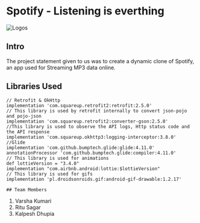 # Spotify - Listening is everthing

![Logos](https://user-images.githubusercontent.com/75352548/111015018-b3521480-83cc-11eb-9a07-7ae63d5b426a.png)


## Intro

The project statement given to us was to create a dynamic clone of Spotify, an app used for Streaming MP3 data online.

## Libraries Used
    // Retrofit & OkHttp
    implementation 'com.squareup.retrofit2:retrofit:2.5.0'
    // This library is used by retrofit internally to convert json-pojo and pojo-json
    implementation 'com.squareup.retrofit2:converter-gson:2.5.0'
    //This library is used to observe the API logs, Http status code and the API response
    implementation 'com.squareup.okhttp3:logging-interceptor:3.8.0'
    //Glide
    implementation 'com.github.bumptech.glide:glide:4.11.0'
    annotationProcessor 'com.github.bumptech.glide:compiler:4.11.0'
    // This library is used for animations
    def lottieVersion = "3.4.0"
    implementation "com.airbnb.android:lottie:$lottieVersion"
    // This library is used for gifs
    implementation 'pl.droidsonroids.gif:android-gif-drawable:1.2.17'
    
    ## Team Members

1) Varsha Kumari
2) Ritu Sagar
3) Kalpesh Dhupia
